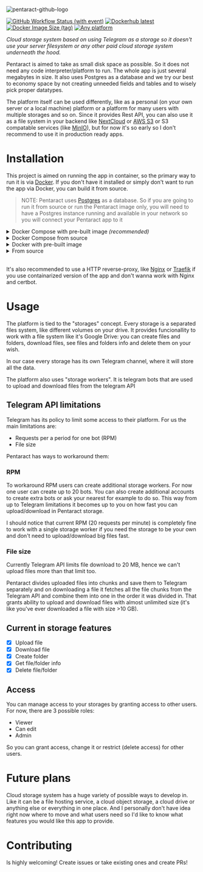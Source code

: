 ![pentaract-github-logo](https://github.com/Dominux/Pentaract/assets/55978340/db39e76f-4119-41c1-bbfd-9b59f40ab626)

[<img alt="GitHub Workflow Status (with event)" src="https://img.shields.io/github/actions/workflow/status/Dominux/Pentaract/docker-image.yml?style=plastic&logo=github">](https://github.com/Dominux/Pentaract/actions)
[<img alt="Dockerhub latest" src="https://img.shields.io/badge/dockerhub-latest-blue?logo=docker&style=plastic">](https://hub.docker.com/r/thedominux/pentaract)
[<img alt="Docker Image Size (tag)" src="https://img.shields.io/docker/image-size/thedominux/pentaract/latest?style=plastic&logo=docker&color=gold">](https://hub.docker.com/r/thedominux/pentaract/tags?page=1&name=latest)
[<img alt="Any platform" src="https://img.shields.io/badge/platform-any-green?style=plastic&logo=linux&logoColor=white">](https://github.com/Dominux/Pentaract)

_Cloud storage system based on using Telegram as a storage so it doesn't use your server filesystem or any other paid cloud storage system underneath the hood._

Pentaract is aimed to take as small disk space as possible. So it does not need any code interpreter/platform to run. The whole app is just several megabytes in size. It also uses Postgres as a database and we try our best to economy space by not creating unneeded fields and tables and to wisely pick proper datatypes.

The platform itself can be used differently, like as a personal (on your own server or a local machine) platform or a platform for many users with multiple storages and so on. Since it provides Rest API, you can also use it as a file system in your backend like [NextCloud](https://nextcloud.com/) or [AWS S3](https://aws.amazon.com/s3/) or S3 compatable services (like [MinIO](https://min.io/)), but for now it's so early so I don't recommend to use it in production ready apps.

# Installation

This project is aimed on running the app in container, so the primary way to run it is via [Docker](https://www.docker.com/). If you don't have it installed or simply don't want to run the app via Docker, you can build it from source.

> NOTE: Pentaract uses [Postgres](https://www.postgresql.org/) as a database. So if you are going to run it from source or run the Pentaract image only, you will need to have a Postgres instance running and available in your network so you will connect your Pentaract app to it

<details>
  <summary>Docker Compose with pre-built image <i>(recommended)</i></summary>

The simplest way to run and manage the app

1. Create new directory for the app files and name it however you wish:

```sh
mkdir pentaract
```

2. Go to it and place `docker-compose.yml` file like this one:

```yaml
version: "3.9"

volumes:
  pentaract-db-volume:
    name: pentaract-db-volume

services:
  pentaract:
    container_name: pentaract
    image: thedominux/pentaract
    env_file:
      - .env
    ports:
      - ${PORT}:8000
    restart: unless-stopped
    depends_on:
      - db

  db:
    container_name: pentaract_db
    image: postgres:15.0-alpine
    environment:
      POSTGRES_USER: ${DATABASE_USER}
      POSTGRES_PASSWORD: ${DATABASE_PASSWORD}
    restart: unless-stopped
    volumes:
      - pentaract-db-volume:/var/lib/postgresql/data
```

And `.env` file like the next one. **Don't forget to set your superuser email, password and secret key**:

```env
PORT=8000
WORKERS=4
CHANNEL_CAPACITY=32
SUPERUSER_EMAIL=<YOUR-EMAIL>
SUPERUSER_PASS=<YOUR-PASSWORD>
ACCESS_TOKEN_EXPIRE_IN_SECS=1800
REFRESH_TOKEN_EXPIRE_IN_DAYS=14
SECRET_KEY=<YOUR-SECRET-KEY>
TELEGRAM_API_BASE_URL=https://api.telegram.org

DATABASE_USER=pentaract
DATABASE_PASSWORD=pentaract
DATABASE_NAME=pentaract
DATABASE_HOST=db
DATABASE_PORT=5432
```

Secret key can be set by your hand, but I strongly recommend to use long randomly generated sequences. So you either can generate it via some free websites that provide such funcionallity or by running something like this in the terminal:

```sh
openssl rand -hex 32
```

3. For now everything is set up so we can run our app:

```sh
docker compose up -d
```

To check if everything works fine you can go to http://localhost:8000 or to `http://<YOUR-PUBLIC-IP>:8000` if you run it on a server.

If there are troubles, you can check the logs, there may be some errors:

```sh
docker logs -f pentaract
```

</details>

<details>
  <summary>Docker Compose from source</summary>

Kind of simple way, but it's aimed to use it during development process

1. Clone the repository and go inside the newly created directory:

```sh
git clone git@github.com:Dominux/Pentaract.git
```

2. Copy `.env.example` to `.env`:

```sh
cp ./.env.example ./.env
```

and edit it like you wish.

3. For now everything is set up so we can run our app:

```sh
make up
```

To check if everything works fine you can go to http://localhost:8000 or to `http://<YOUR-PUBLIC-IP>:8000` if you run it on a server.

If there are troubles, you can check the logs, there may be some errors:

```sh
docker logs -f pentaract
```

</details>

<details>
  <summary>Docker with pre-built image</summary>

**TODO**

</details>

<details>
  <summary>From source</summary>

The most complex way to run the app.

Requires the next stuff to be installed:

- [Cargo](https://github.com/rust-lang/cargo)
- [Node.js](https://nodejs.org/en)
- [pnpm](https://pnpm.io/)
- [Postgres](https://www.postgresql.org/)

1. Create a directory to place all the app files wherever in your system:

```sh
mkdir ~/pentaract
```

2. Clone the repository and go inside the newly created directory:

```sh
git clone git@github.com:Dominux/Pentaract.git
```

3. Go to the `./pentaract` directory and build server side app:

```sh
cd ./pentaract
cargo build --release
```

and copy the target to the app directory (or create a soft link via `ln -s`, does not matter):

```sh
cp ./target/release/pentaract ~/pentaract/pentaract
```

4. Go to the `../ui` and build the UI side of the app:

```sh
cd ../ui
pnpm run build
```

and copy built files into the app directory:

```sh
cp ./dist/* ~/pentaract/ui/
```

5. Now go to the app directory:

```sh
cd ~/pentaract
```

6. Make sure that you have Postgres database ran in your system (or available from network)
7. Set all needed environment variables. You can check them in the [.env.example file](https://github.com/Dominux/Pentaract/blob/main/.env.example). **Don't forget to set right Postgres credentials, host and port**:

```sh
export PORT=8000
export WORKERS=4
# ...
```

8. Finally run the app:

```sh
./pentaract
```

To check if everything works fine you can go to http://localhost:8000 or to `http://<YOUR-PUBLIC-IP>:8000` if you run it on a server.

</details>

<br/>

It's also recommended to use a HTTP reverse-proxy, like [Nginx](https://www.nginx.com/) or [Traefik](https://traefik.io/traefik/) if you use containarized version of the app and don't wanna work with Nginx and certbot.

# Usage

The platform is tied to the "storages" concept. Every storage is a separated files system, like different volumes on your drive. It provides funcionallity to work with a file system like it's Google Drive: you can create files and folders, download files, see files and folders info and delete them on your wish.

In our case every storage has its own Telegram channel, where it will store all the data.

The platform also uses "storage workers". It is telegram bots that are used to upload and download files from the telegram API

## Telegram API limitations

Telegram has its policy to limit some access to their platform. For us the main limitations are:

- Requests per a period for one bot (RPM)
- File size

Pentaract has ways to workaround them:

### RPM

To workaround RPM users can create additional storage workers. For now one user can create up to 20 bots. You can also create additional accounts to create extra bots or ask your nearest for example to do so. This way from up to Telegram limitations it becomes up to you on how fast you can upload/download in Pentaract storage.

I should notice that current RPM (20 requests per minute) is completely fine to work with a single storage worker if you need the storage to be your own and don't need to upload/download big files fast.

### File size

Currently Telegram API limits file download to 20 MB, hence we can't upload files more than that limit too.

Pentaract divides uploaded files into chunks and save them to Telegram separately and on downloading a file it fetches all the file chunks from the Telegram API and combine them into one in the order it was divided in. That grants ability to upload and download files with almost unlimited size (it's like you've ever downloaded a file with size >10 GB).

## Current in storage features

- [x] Upload file
- [x] Download file
- [x] Create folder
- [x] Get file/folder info
- [x] Delete file/folder

## Access

You can manage access to your storages by granting access to other users. For now, there are 3 possible roles:

- Viewer
- Can edit
- Admin

So you can grant access, change it or restrict (delete access) for other users.

# Future plans

Cloud storage system has a huge variety of possible ways to develop in. Like it can be a file hosting service, a cloud object storage, a cloud drive or anything else or everything in one place. And I personally don't have idea right now where to move and what users need so I'd like to know what features you would like this app to provide.

# Contributing

Is highly welcoming! Create issues or take existing ones and create PRs!
